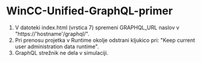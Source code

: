 # WinCC-Unified-GraphQL-primer

1. V datoteki index.html (vrstica 7) spremeni GRAPHQL_URL naslov v "https://'hostname'/graphql/".
2. Pri prenosu projetka v Runtime okolje odstrani kljukico pri: "Keep current user administration data runtime".
3. GraphQL strežnik ne dela v simulaciji.
